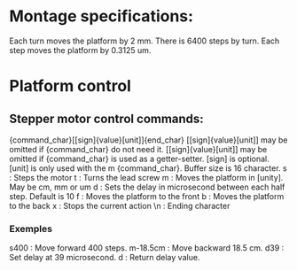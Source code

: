 # Montage specifications:
Each turn moves the platform by 2 mm.
There is 6400 steps by turn.
Each step moves the platform by 0.3125 um.
# Platform control
## Stepper motor control commands:
{command_char}[[sign]{value}[unit]]{end_char}
[[sign]{value}[unit]] may be omitted if {command_char} do not need it.
[[sign]{value}[unit]] may be omitted if {command_char} is used as a getter-setter.
[sign] is optional.
[unit] is only used with the m {command_char}.
Buffer size is 16 character.
s   : Steps the motor
t   : Turns the lead screw
m   : Moves the platform in [unity]. May be cm, mm or um
d   : Sets the delay in microsecond between each half step. Default is 10
f   : Moves the platform to the front
b   : Moves the platform to the back
x   : Stops the current action
\n  : Ending character
### Exemples
s400        : Move forward 400 steps.
m-18.5cm    : Move backward 18.5 cm.
d39         : Set delay at 39 microsecond.
d           : Return delay value.
